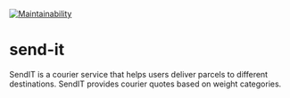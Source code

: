 [![Maintainability](https://api.codeclimate.com/v1/badges/b4849be776c5e6e7b70b/maintainability)](https://codeclimate.com/github/vivianegwu/send-it/maintainability)

# send-it
SendIT is a courier service that helps users deliver parcels to different destinations. SendIT provides courier quotes based on weight categories.
